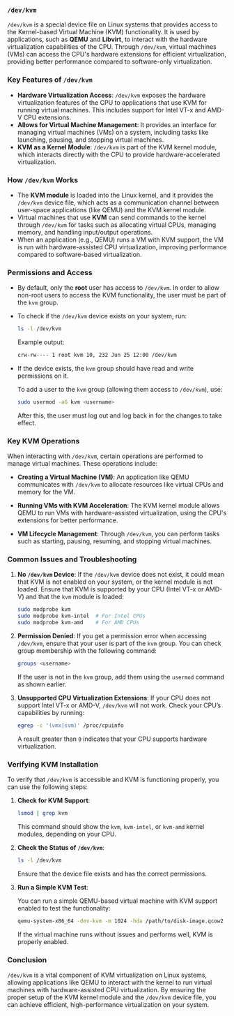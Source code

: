 ### `/dev/kvm`

`/dev/kvm` is a special device file on Linux systems that provides access to the Kernel-based Virtual Machine (KVM) functionality. It is used by applications, such as **QEMU** and **Libvirt**, to interact with the hardware virtualization capabilities of the CPU. Through `/dev/kvm`, virtual machines (VMs) can access the CPU's hardware extensions for efficient virtualization, providing better performance compared to software-only virtualization.

### Key Features of `/dev/kvm`

- **Hardware Virtualization Access**: `/dev/kvm` exposes the hardware virtualization features of the CPU to applications that use KVM for running virtual machines. This includes support for Intel VT-x and AMD-V CPU extensions.
- **Allows for Virtual Machine Management**: It provides an interface for managing virtual machines (VMs) on a system, including tasks like launching, pausing, and stopping virtual machines.
- **KVM as a Kernel Module**: `/dev/kvm` is part of the KVM kernel module, which interacts directly with the CPU to provide hardware-accelerated virtualization.
  
### How `/dev/kvm` Works

- The **KVM module** is loaded into the Linux kernel, and it provides the `/dev/kvm` device file, which acts as a communication channel between user-space applications (like QEMU) and the KVM kernel module.
- Virtual machines that use **KVM** can send commands to the kernel through `/dev/kvm` for tasks such as allocating virtual CPUs, managing memory, and handling input/output operations.
- When an application (e.g., QEMU) runs a VM with KVM support, the VM is run with hardware-assisted CPU virtualization, improving performance compared to software-based virtualization.

### Permissions and Access

- By default, only the **root** user has access to `/dev/kvm`. In order to allow non-root users to access the KVM functionality, the user must be part of the `kvm` group.
- To check if the `/dev/kvm` device exists on your system, run:

  ```bash
  ls -l /dev/kvm
  ```

  Example output:
  
  ```bash
  crw-rw---- 1 root kvm 10, 232 Jun 25 12:00 /dev/kvm
  ```

- If the device exists, the `kvm` group should have read and write permissions on it.
  
  To add a user to the `kvm` group (allowing them access to `/dev/kvm`), use:

  ```bash
  sudo usermod -aG kvm <username>
  ```

  After this, the user must log out and log back in for the changes to take effect.

### Key KVM Operations

When interacting with `/dev/kvm`, certain operations are performed to manage virtual machines. These operations include:

- **Creating a Virtual Machine (VM)**: An application like QEMU communicates with `/dev/kvm` to allocate resources like virtual CPUs and memory for the VM.
  
- **Running VMs with KVM Acceleration**: The KVM kernel module allows QEMU to run VMs with hardware-assisted virtualization, using the CPU's extensions for better performance.

- **VM Lifecycle Management**: Through `/dev/kvm`, you can perform tasks such as starting, pausing, resuming, and stopping virtual machines.

### Common Issues and Troubleshooting

1. **No `/dev/kvm` Device**: If the `/dev/kvm` device does not exist, it could mean that KVM is not enabled on your system, or the kernel module is not loaded. Ensure that KVM is supported by your CPU (Intel VT-x or AMD-V) and that the `kvm` module is loaded:
   
   ```bash
   sudo modprobe kvm
   sudo modprobe kvm-intel  # For Intel CPUs
   sudo modprobe kvm-amd    # For AMD CPUs
   ```

2. **Permission Denied**: If you get a permission error when accessing `/dev/kvm`, ensure that your user is part of the `kvm` group. You can check group membership with the following command:

   ```bash
   groups <username>
   ```

   If the user is not in the `kvm` group, add them using the `usermod` command as shown earlier.

3. **Unsupported CPU Virtualization Extensions**: If your CPU does not support Intel VT-x or AMD-V, `/dev/kvm` will not work. Check your CPU’s capabilities by running:

   ```bash
   egrep -c '(vmx|svm)' /proc/cpuinfo
   ```

   A result greater than `0` indicates that your CPU supports hardware virtualization.

### Verifying KVM Installation

To verify that `/dev/kvm` is accessible and KVM is functioning properly, you can use the following steps:

1. **Check for KVM Support**:

   ```bash
   lsmod | grep kvm
   ```

   This command should show the `kvm`, `kvm-intel`, or `kvm-amd` kernel modules, depending on your CPU.

2. **Check the Status of `/dev/kvm`**:

   ```bash
   ls -l /dev/kvm
   ```

   Ensure that the device file exists and has the correct permissions.

3. **Run a Simple KVM Test**:

   You can run a simple QEMU-based virtual machine with KVM support enabled to test the functionality:

   ```bash
   qemu-system-x86_64 -dev-kvm -m 1024 -hda /path/to/disk-image.qcow2
   ```

   If the virtual machine runs without issues and performs well, KVM is properly enabled.

### Conclusion

`/dev/kvm` is a vital component of KVM virtualization on Linux systems, allowing applications like QEMU to interact with the kernel to run virtual machines with hardware-assisted CPU virtualization. By ensuring the proper setup of the KVM kernel module and the `/dev/kvm` device file, you can achieve efficient, high-performance virtualization on your system.
